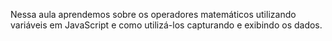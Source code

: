 Nessa aula aprendemos sobre os operadores matemáticos utilizando variáveis em JavaScript e como utilizá-los capturando e exibindo os dados.

